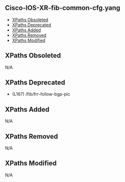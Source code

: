 ## Cisco-IOS-XR-fib-common-cfg.yang

- [XPaths Obsoleted](#xpaths-obsoleted)
- [XPaths Deprecated](#xpaths-deprecated)
- [XPaths Added](#xpaths-added)
- [XPaths Removed](#xpaths-removed)
- [XPaths Modified](#xpaths-modified)

## XPaths Obsoleted

N/A

## XPaths Deprecated

- (L167)	/fib/frr-follow-bgp-pic

## XPaths Added

N/A

## XPaths Removed

N/A

## XPaths Modified

N/A

